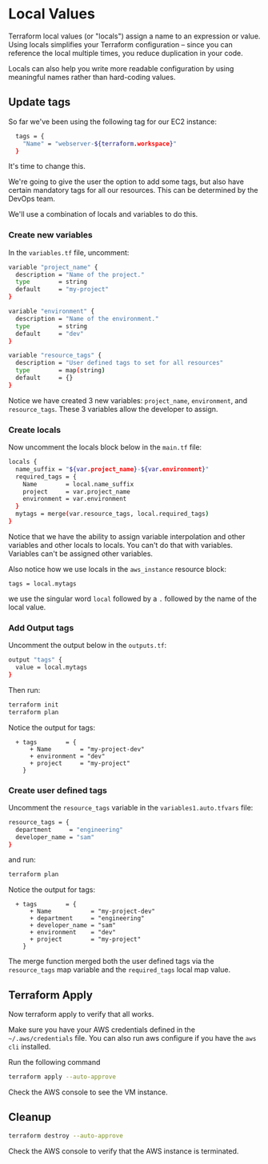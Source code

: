 # Local Values

Terraform local values (or "locals") assign a name to an expression or value. Using locals simplifies your Terraform configuration – since you can reference the local multiple times, you reduce duplication in your code. 

Locals can also help you write more readable configuration by using meaningful names rather than hard-coding values.

## Update tags

So far we've been using the following tag for our EC2 instance:

```bash
  tags = {
    "Name" = "webserver-${terraform.workspace}"
  }
```

It's time to change this.

We're going to give the user the option to add some tags, but also have certain mandatory tags for all our resources. This can be determined by the DevOps team.

We'll use a combination of locals and variables to do this.

### Create new variables

In the `variables.tf` file, uncomment:

```bash
variable "project_name" {
  description = "Name of the project."
  type        = string
  default     = "my-project"
}

variable "environment" {
  description = "Name of the environment."
  type        = string
  default     = "dev"
}

variable "resource_tags" {
  description = "User defined tags to set for all resources"
  type        = map(string)
  default     = {}
}
```

Notice we have created 3 new variables: `project_name`, `environment`, and `resource_tags`. These 3 variables allow the developer to assign.

### Create locals

Now uncomment the locals block below in the `main.tf` file:

```bash
locals {
  name_suffix = "${var.project_name}-${var.environment}"
  required_tags = {
    Name        = local.name_suffix
    project     = var.project_name
    environment = var.environment
  }
  mytags = merge(var.resource_tags, local.required_tags)
}
```

Notice that we have the ability to assign variable interpolation and other variables and other locals to locals. You can't do that with variables. Variables can't be assigned other variables.

Also notice how we use locals in the `aws_instance` resource block:

`tags = local.mytags`

we use the singular word `local` followed by a `.` followed by the name of the local value.

### Add Output tags

Uncomment the output below in the `outputs.tf`:

```bash
output "tags" {
  value = local.mytags
}
```

Then run:

```bash
terraform init
terraform plan
```

Notice the output for tags:

```
  + tags        = {
      + Name        = "my-project-dev"
      + environment = "dev"
      + project     = "my-project"
    }
```

### Create user defined tags

Uncomment the `resource_tags` variable in the `variables1.auto.tfvars` file:

```bash
resource_tags = {
  department     = "engineering"
  developer_name = "sam"
}
```

and run:
```bash
terraform plan
```

Notice the output for tags:

```
  + tags        = {
      + Name           = "my-project-dev"
      + department     = "engineering"
      + developer_name = "sam"
      + environment    = "dev"
      + project        = "my-project"
    }
```

The merge function merged both the user defined tags via the `resource_tags` map variable and the `required_tags` local map value.

## Terraform Apply

Now terraform apply to verify that all works.

Make sure you have your AWS credentials defined in the `~/.aws/credentials` file. You can also run aws configure if you have the `aws cli` installed.

Run the following command
```bash
terraform apply --auto-approve
```

Check the AWS console to see the VM instance.

## Cleanup

```bash
terraform destroy --auto-approve
```

Check the AWS console to verify that the AWS instance is terminated.